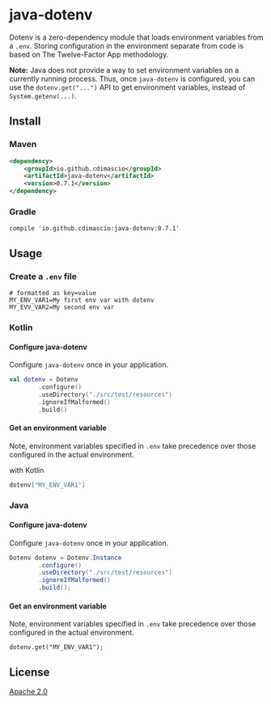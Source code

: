 # java-dotenv 


Dotenv is a zero-dependency module that loads environment variables from a `.env`. Storing configuration in the environment separate from code is based on The Twelve-Factor App methodology.

**Note:** Java does not provide a way to set environment variables on a currently running process. Thus, once `java-dotenv` is configured, you can use the `dotenv.get("...")` API to get environment variables, instead of `System.getenv(...)`.

## Install

### Maven 
```xml
<dependency>
    <groupId>io.github.cdimascio</groupId>
    <artifactId>java-dotenv</artifactId>
    <version>0.7.1</version>
</dependency>
```

### Gradle

```
compile 'io.github.cdimascio:java-dotenv:0.7.1'
```


## Usage

### Create a `.env` file

```
# formatted as key=value
MY_ENV_VAR1=My first env var with dotenv
MY_EVV_VAR2=My second env var
```

### Kotlin
#### Configure java-dotenv 
Configure `java-dotenv` once in your application.

```kotlin
val dotenv = Dotenv
        .configure()
        .useDirectory("./src/test/resources")
        .ignoreIfMalformed()
        .build()
```
	
#### Get an environment variable
Note, environment variables specified in `.env` take precedence over those configured in the actual environment.

with Kotlin
```Kotlin
dotenv["MY_ENV_VAR1"]
```


### Java
#### Configure java-dotenv
Configure `java-dotenv` once in your application.

```java
Dotenv dotenv = Dotenv.Instance
        .configure()
        .useDirectory("./src/test/resources")
        .ignoreIfMalformed()
        .build();
```

#### Get an environment variable
Note, environment variables specified in `.env` take precedence over those configured in the actual environment.

```
dotenv.get("MY_ENV_VAR1");
```

## License

[Apache 2.0](https://www.apache.org/licenses/LICENSE-2.0)